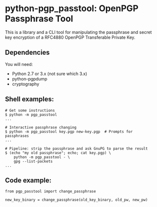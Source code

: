 # python-pgp_passtool: OpenPGP Passphrase Tool

This is a library and a CLI tool for manipulating the passphrase and secret
key encryption of a RFC4880 OpenPGP Transferable Private Key.


## Dependencies

You will need:

   * Python 2.7 or 3.x (not sure which 3.x)
   * python-pgpdump
   * cryptography


## Shell examples:

    # Get some instructions
    $ python -m pgp_passtool
    ...

    # Interactive passphrase changing
    $ python -m pgp_passtool key.pgp new-key.pgp  # Prompts for passphrases
    ...

    # Pipeline: strip the passphrase and ask GnuPG to parse the result
    $ (echo "my old passphrase"; echo; cat key.pgp) \
        python -m pgp_passtool - \
        gpg --list-packets
    ...

 
## Code example:

    from pgp_passtool import change_passphrase

    new_key_binary = change_passphrase(old_key_binary, old_pw, new_pw)

